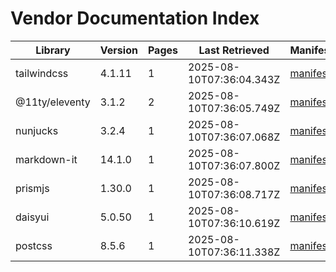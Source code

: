 # Vendor Documentation Index

| Library | Version | Pages | Last Retrieved | Manifest |
|---|---|---|---|---|
| tailwindcss | 4.1.11 | 1 | 2025-08-10T07:36:04.343Z | [manifest](tailwindcss/4.1.11/manifest.json) |
| @11ty/eleventy | 3.1.2 | 2 | 2025-08-10T07:36:05.749Z | [manifest](@11ty/eleventy/3.1.2/manifest.json) |
| nunjucks | 3.2.4 | 1 | 2025-08-10T07:36:07.068Z | [manifest](nunjucks/3.2.4/manifest.json) |
| markdown-it | 14.1.0 | 1 | 2025-08-10T07:36:07.800Z | [manifest](markdown-it/14.1.0/manifest.json) |
| prismjs | 1.30.0 | 1 | 2025-08-10T07:36:08.717Z | [manifest](prismjs/1.30.0/manifest.json) |
| daisyui | 5.0.50 | 1 | 2025-08-10T07:36:10.619Z | [manifest](daisyui/5.0.50/manifest.json) |
| postcss | 8.5.6 | 1 | 2025-08-10T07:36:11.338Z | [manifest](postcss/8.5.6/manifest.json) |
